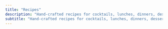 ```yaml
---
title: "Recipes"
description: "Hand-crafted recipes for cocktails, lunches, dinners, desserts, and more."
subtitle: "Hand-crafted recipes for cocktails, lunches, dinners, desserts, and more."
---
```

